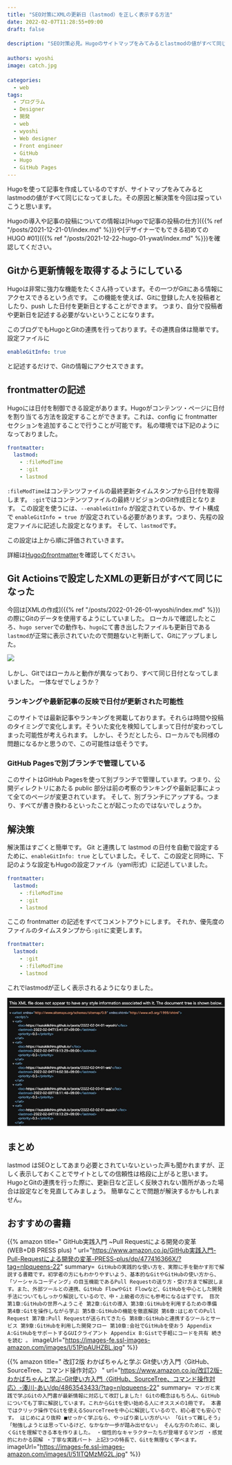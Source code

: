```yaml
---
title: "SEO対策にXMLの更新日（lastmod）を正しく表示する方法"
date: 2022-02-07T11:28:55+09:00
draft: false

description: "SEO対策必見。Hugoのサイトマップをみてみるとlastmodの値がすべて同じになってました。その原因と解決 方法を詳細に説明しています。"

authors: wyoshi
image: catch.jpg

categories:
  - web
tags:
  - プログラム
  - Designer
  - 開発
  - web
  - wyoshi
  - Web designer
  - Front engineer
  - GitHub
  - Hugo
  - GitHub Pages
---
```


Hugoを使って記事を作成しているのですが、サイトマップをみてみるとlastmodの値がすべて同じになってました。その原因と解決策を今回は探っていこうと思います。

Hugoの導入や記事の投稿についての情報は[Hugoで記事の投稿の仕方]({{% ref "/posts/2021-12-21-01/index.md" %}})や[デザイナーでもできる初めてのHUGO #01]({{% ref "/posts/2021-12-22-hugo-01-ywat/index.md" %}})を確認してください。

## Gitから更新情報を取得するようにしている
Hugoは非常に強力な機能をたくさん持っています。その一つがGitにある情報にアクセスできるという点です。
この機能を使えば、Gitに登録した人を投稿者としたり、push した日付を更新日とすることができます。
つまり、自分で投稿者や更新日を記述する必要がないということになります。

このブログでもHugoとGitの連携を行っております。その連携自体は簡単です。
設定ファイルに
```yaml
enableGitInfo: true
```
と記述するだけで、Gitの情報にアクセスできます。

## frontmatterの記述
Hugoには日付を制御できる設定があります。Hugoがコンテンツ・ページに日付を割り当てる方法を設定することができます。これは、config に frontmatter セクションを追加することで行うことが可能です。
私の環境では下記のようになっておりました。

```yaml
frontmatter:
  lastmod:
    - :fileModTime
    - :git
    - lastmod
```
```:fileModTime```はコンテンツファイルの最終更新タイムスタンプから日付を取得します。
```:git```ではコンテンツファイルの最終リビジョンのGit作成日となります。
この設定を使うには、```--enableGitInfo``` が設定されているか、サイト構成で ```enableGitInfo = true ```が設定されている必要があります。つまり、先程の設定ファイルに記述した設定となります。
そして、```lastmod```です。

この設定は上から順に評価されていきます。

詳細は[Hugoのfrontmatter](https://gohugo.io/getting-started/configuration/#configure-front-matter)を確認してください。

## Git Actioinsで設定したXMLの更新日がすべて同じになった
今回は[XMLの作成]({{% ref "/posts/2022-01-26-01-wyoshi/index.md" %}})の際にGitのデータを使用するようにしていました。
ローカルで確認したところ、```hugo server```での動作も、```hugo```にて書き出したファイルも更新日である```lastmod```が正常に表示されていたので問題ないと判断して、Gitにアップしました。

![](img01.jpg)

しかし、Gitではローカルと動作が異なっており、すべて同じ日付となってしまいました。
一体なぜでしょうか？

### ランキングや最新記事の反映で日付が更新された可能性
このサイトでは最新記事やランキングを掲載しております。それらは時間や投稿のタイミングで変化します。そういた変化を検知してしまって日付が変わってしまった可能性が考えられます。
しかし、そうだとしたら、ローカルでも同様の問題になるかと思うので、この可能性は低そうです。

### GitHub Pagesで別ブランチで管理している
このサイトはGitHub Pagesを使って別ブランチで管理しています。つまり、公開ディレクトリにあたる public 部分は前の考察のランキングや最新記事によって全てのページが変更されています。
そして、別ブランチにアップする。つまり、すべてが書き換わるといったことが起こったのではないでしょうか。

## 解決策
解決策はすごくと簡単です。
Git と連携して lastmod の日付を自動で設定するために、```enableGitInfo: true``` としていました。そして、この設定と同時に、下記のような設定もHugoの設定ファイル（yaml形式）に記述していました。
```yaml
frontmatter:
  lastmod:
    - :fileModTime
    - :git
    - lastmod
```

ここの frontmatter の記述をすべてコメントアウトにします。
それか、優先度のファイルのタイムスタンプから```:git```に変更します。
```yaml
frontmatter:
  lastmod:
    - :git
    - :fileModTime
    - lastmod
```
これでlastmodが正しく表示されるようになりました。

![](img02.jpg)


## まとめ
lastmod はSEOとしてあまり必要とされていないといった声も聞かれますが、正しく表示しておくことでサイトとしての信頼性は格段に上がると思います。
HugoとGitの連携を行った際に、更新日など正しく反映されない箇所があった場合は設定などを見直してみましょう。
簡単なことで問題が解決するかもしれません。

## おすすめの書籍
{{% amazon title=" GitHub実践入門 ~Pull Requestによる開発の変革 (WEB+DB PRESS plus) " url="https://www.amazon.co.jp/GitHub実践入門-Pull-Requestによる開発の変革-PRESS-plus/dp/477416366X/?tag=nlpqueens-22" summary=` GitHubの実践的な使い方を、実際に手を動かす形で解説する書籍です。初学者の方にもわかりやすいよう、基本的なGitやGitHubの使い方から、「ソーシャルコーディング」の目玉機能であるPull Requestの送り方・受け方まで解説します。また、外部ツールとの連携、GitHub FlowやGit Flowなど、GitHubを中心とした開発手法についてもしっかり解説しているので、中・上級者の方にも参考になるはずです。 目次 第1章:GitHubの世界へようこそ 第2章:Gitの導入 第3章:GitHubを利用するための準備 第4章:Gitを操作しながら学ぶ 第5章:GitHubの機能を徹底解説 第6章:はじめてのPull Request 第7章:Pull Requestが送られてきたら 第8章:GitHubと連携するツールとサービス 第9章:GitHubを利用した開発フロー 第10章:会社でGitHubを使おう Appendix A:GitHubをサポートするGUIクライアント Appendix B:Gistで手軽にコードを共有 続きを読む 。` imageUrl="https://images-fe.ssl-images-amazon.com/images/I/51PjpAUHZBL.jpg" %}}

{{% amazon title=" 改訂2版 わかばちゃんと学ぶ Git使い方入門〈GitHub、SourceTree、コマンド操作対応〉 " url="https://www.amazon.co.jp/改訂2版-わかばちゃんと学ぶ-Git使い方入門〈GitHub、SourceTree、コマンド操作対応〉-湊川-あい/dp/4863543433/?tag=nlpqueens-22" summary=` マンガと実践で学ぶGitの入門書が最新情報に対応して改訂しました! Gitの概念はもちろん、GitHubについても丁寧に解説しています。これからGitを使い始める人にオススメの1冊です。 本書ではクリック操作でGitを使えるSourceTreeを中心に解説しているので、初心者でも安心です。 はじめにより抜粋 ■せっかく学ぶなら、やっぱり楽しい方がいい 「Gitって難しそう」 「勉強しようとは思っているけど、なかなか一歩が踏み出せない」 そんな方のために、楽しくGitを理解できる本を作りました。 ・個性的なキャラクターたちが登場するマンガ ・感覚的にわかる図解 ・丁寧な実践パート 上記3つの特長で、Gitを無理なく学べます。` imageUrl="https://images-fe.ssl-images-amazon.com/images/I/51ITQMzMG2L.jpg" %}}

